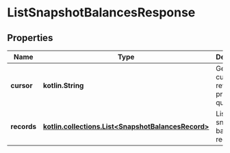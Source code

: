 
# ListSnapshotBalancesResponse

## Properties
Name | Type | Description | Notes
------------ | ------------- | ------------- | -------------
**cursor** | **kotlin.String** | Generated cursor returned by previous query |  [optional]
**records** | [**kotlin.collections.List&lt;SnapshotBalancesRecord&gt;**](SnapshotBalancesRecord.md) | List of snapshot balance records |  [optional]



